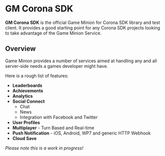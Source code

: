 GM Corona SDK
=============

**GM Corona SDK** is the official Game Minion for Corona SDK library and test client. It provides a good starting point for any Corona SDK projects looking to take advantage of the Game Minion Service.

Overview
--------

Game Minion provides a number of services aimed at handling any and all server-side needs a games developer might have.

Here is a rough list of features:

  - **Leaderboards**
  - **Achievements**
  - **Analytics**
  - **Social Connect**
    - Chat
    - News
    - Integration with Facebook and Twitter
  - **User Profiles**
  - **Multiplayer** - Turn Based and Real-time
  - **Push Notification** - iOS, Android, WP7 and generic HTTP Webhook
  - **Cloud Save**

_Please note this is a work in progress!_